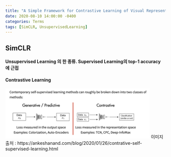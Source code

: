 ```yaml
---
title: "A Simple Framework for Contrastive Learning of Visual Representations"
date: 2020-08-10 14:00:00 -0400
categories: Terms
tags: [SimCLR, UnsupervisedLearning]
---
```


## SimCLR  
#### Unsupervised Learning 의 한 종류. Supervised Learning의 top-1 accuracy 에 근접  
   
#### Contrastive Learning  
<img src="/assets/img/SimCLR_01.png" width="90%"/>    
이미지 출처 : https://ankeshanand.com/blog/2020/01/26/contrative-self-supervised-learning.html
